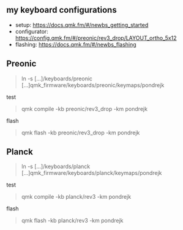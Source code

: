 my keyboard configurations
--------------------------

- setup: <https://docs.qmk.fm/#/newbs_getting_started>
- configurator: <https://config.qmk.fm/#/preonic/rev3_drop/LAYOUT_ortho_5x12>
- flashing: <https://docs.qmk.fm/#/newbs_flashing>

## Preonic

> ln -s [...]/keyboards/preonic [...]qmk_firmware/keyboards/preonic/keymaps/pondrejk

test

> qmk compile -kb preonic/rev3_drop -km pondrejk

flash

> qmk flash -kb preonic/rev3_drop -km pondrejk


## Planck

> ln -s [...]/keyboards/planck [...]qmk_firmware/keyboards/planck/keymaps/pondrejk

test

> qmk compile -kb planck/rev3 -km pondrejk

flash

> qmk flash -kb planck/rev3 -km pondrejk

##
